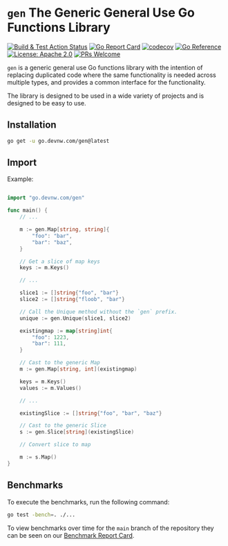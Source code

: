 # `gen` The Generic General Use Go Functions Library

[![Build & Test Action Status](https://github.com/devnw/gen/actions/workflows/build.yml/badge.svg)](https://github.com/devnw/gen/actions)
[![Go Report Card](https://goreportcard.com/badge/go.devnw.com/gen)](https://goreportcard.com/report/go.devnw.com/gen)
[![codecov](https://codecov.io/gh/devnw/gen/branch/main/graph/badge.svg)](https://codecov.io/gh/devnw/gen)
[![Go Reference](https://pkg.go.dev/badge/go.devnw.com/gen.svg)](https://pkg.go.dev/go.devnw.com/gen)
[![License: Apache 2.0](https://img.shields.io/badge/license-Apache-blue.svg)](https://opensource.org/licenses/Apache-2.0)
[![PRs Welcome](https://img.shields.io/badge/PRs-welcome-brightgreen.svg)](http://makeapullrequest.com)

`gen` is a generic general use Go functions library with the intention of
replacing duplicated code where the same functionality is needed across multiple
types, and provides a common interface for the functionality.

The library is designed to be used in a wide variety of projects and is
designed to be easy to use.

## Installation

```bash
go get -u go.devnw.com/gen@latest
```

## Import

Example:

```go

import "go.devnw.com/gen"

func main() {
    // ...

    m := gen.Map[string, string]{
        "foo": "bar",
        "bar": "baz",
    }

    // Get a slice of map keys
    keys := m.Keys()

    // ...

    slice1 := []string{"foo", "bar"}
    slice2 := []string{"floob", "bar"}

    // Call the Unique method without the `gen` prefix.
    unique := gen.Unique(slice1, slice2)

    existingmap := map[string]int{
        "foo": 1223,
        "bar": 111,
    }

    // Cast to the generic Map
    m := gen.Map[string, int](existingmap)

    keys = m.Keys()
    values := m.Values()

    // ...

    existingSlice := []string{"foo", "bar", "baz"}

    // Cast to the generic Slice
    s := gen.Slice[string](existingSlice)

    // Convert slice to map

    m := s.Map()
}

```

## Benchmarks

To execute the benchmarks, run the following command:

```bash
go test -bench=. ./...
```

To view benchmarks over time for the `main` branch of the repository they can
be seen on our [Benchmark Report Card].

[Benchmark Report Card]: https://devnw.github.io/gen/dev/bench/
